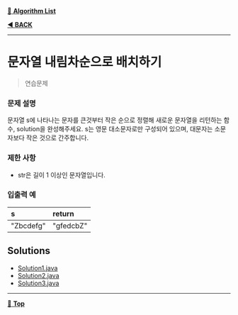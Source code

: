 [:file_folder: **Algorithm List**](https://github.com/dlalstj0213/Study.Algorithm_Java)

[:arrow_backward: **BACK**](../)

---

# 문자열 내림차순으로 배치하기

> 연습문제

### 문제 설명

문자열 s에 나타나는 문자를 큰것부터 작은 순으로 정렬해 새로운 문자열을 리턴하는 함수, solution을 완성해주세요.
s는 영문 대소문자로만 구성되어 있으며, 대문자는 소문자보다 작은 것으로 간주합니다.

### 제한 사항

- str은 길이 1 이상인 문자열입니다.

### 입출력 예

|s|return|
|:---|:---|
|"Zbcdefg"|"gfedcbZ"|

## Solutions

- [Solution1.java](./Solution1.java)
- [Solution2.java](./Solution2.java)
- [Solution3.java](./Solution3.java)

---

[:arrow_up_small: **Top**](#)